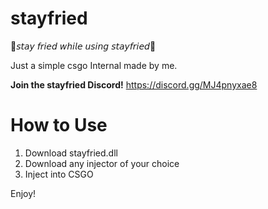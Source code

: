 # stayfried
🍃𝘴𝘵𝘢𝘺 𝘧𝘳𝘪𝘦𝘥 𝘸𝘩𝘪𝘭𝘦 𝘶𝘴𝘪𝘯𝘨 𝘴𝘵𝘢𝘺𝘧𝘳𝘪𝘦𝘥🍃


Just a simple csgo Internal made by me.

**Join the stayfried Discord!**
https://discord.gg/MJ4pnyxae8

# How to Use
1. Download stayfried.dll
2. Download any injector of your choice
3. Inject into CSGO

Enjoy!
